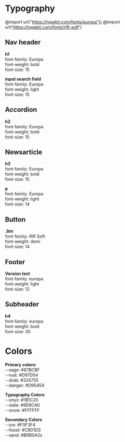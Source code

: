 # Typography

@import url("https://typekit.com/fonts/europa")\
@import url('https://typekit.com/fonts/rift-soft')

## Nav header


__h1__\
font-family: Europa\
font-weight: bold\
font-size: 15

__input search field__\
font-family: Europa\
font-weight: light\
font-size: 15

## Accordion
__h2__\
font-family: Europa\
font-weight: bold\
font-size: 15

## Newsarticle
__h3__\
font-family: Europa\
font-weight: bold\
font-size: 15

__p__  
font-family: Europa\
font-weight: light\
font-size: 14

## Button
__.btn__\
font-family: Rift Soft\
font-weight: demi\
font-size: 14

## Footer
__Version text__\
font-family: europa\
font-weight: light\
font-size: 12

## Subheader
__h4__\
font-family: europa\
font-weight: bold\
font-size: 30


# Colors
__Primary colors:__\
--sage: #87BCBF\
--rust: #D97D54\
--drab: #324755\
--danger: #D95454

__Typography Colors__\
--onyx: #1B1C20\
--slate: #6E8CA0\
--snow: #FFFFFF

__Secondary Colors__\
--ice: #F0F3F4\
--fossil: #C8D1D3\
--sand: #B9B0A2z